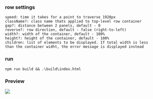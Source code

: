 ### row settings

    speed: time it takes for a point to traverse 1920px
    className?: class name thats applied to top-level row container
    gap?: distance between 2 panels, default - 0
    reverse?: row direction, default - false (right-to-left)
    width?: width of the container, default - 100%
    height?: height of the container, default - 100%
    children: list of elements to be displayed. If total width is less than the container widht, the error message is displayed instead

### run

    npm run build && .\build\index.html

### Preview

![](https://github.com/tigeet/6a3dc96d/blob/main/preview.gif)
